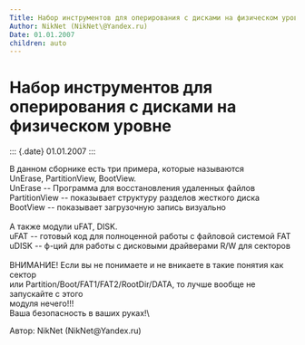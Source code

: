 ```yaml
---
Title: Набор инструментов для оперирования с дисками на физическом уровне
Author: NikNet (NikNet\@Yandex.ru)
Date: 01.01.2007
children: auto
---
```



Набор инструментов для оперирования с дисками на физическом уровне
==================================================================

::: {.date}
01.01.2007
:::

В данном сборнике есть три примера, которые называются\
UnErase, PartitionView, BootView.\
UnErase -- Программа для восстановления удаленных файлов\
PartitionView -- показывает структуру разделов жесткого диска\
BootView -- показывает загрузочную запись визуально\
\
А также модули uFAT, DISK.\
uFAT -- готовый код для полноценной работы с файловой системой FAT\
uDISK -- ф-ций для работы с дисковыми драйверами R/W для секторов\
 \
ВНИМАНИЕ! Если вы не понимаете и не вникаете в такие понятия как сектор\
или Partition/Boot/FAT1/FAT2/RootDir/DATA, то лучше вообще не запускайте
с этого\
модуля нечего!!!\
Ваша безопасность в ваших руках!\

 

Автор: NikNet (NikNet\@Yandex.ru)

<!-- TOC -->
